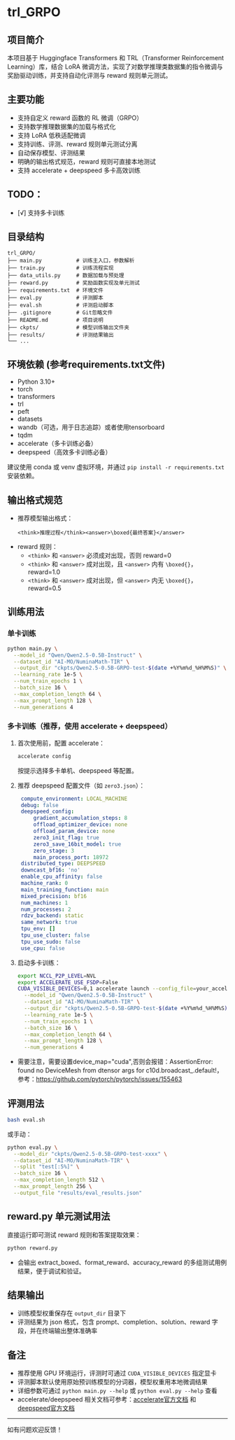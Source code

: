 # trl_GRPO

## 项目简介
本项目基于 Huggingface Transformers 和 TRL（Transformer Reinforcement Learning）库，结合 LoRA 微调方法，实现了对数学推理类数据集的指令微调与奖励驱动训练，并支持自动化评测与 reward 规则单元测试。

## 主要功能
- 支持自定义 reward 函数的 RL 微调（GRPO）
- 支持数学推理数据集的加载与格式化
- 支持 LoRA 低秩适配微调
- 支持训练、评测、reward 规则单元测试分离
- 自动保存模型、评测结果
- 明确的输出格式规范，reward 规则可直接本地测试
- 支持 accelerate + deepspeed 多卡高效训练

## TODO：
- [√] 支持多卡训练

## 目录结构
```
trl_GRPO/
├── main.py           # 训练主入口，参数解析
├── train.py          # 训练流程实现
├── data_utils.py     # 数据加载与预处理
├── reward.py         # 奖励函数实现及单元测试
├── requirements.txt  # 环境文件
├── eval.py           # 评测脚本
├── eval.sh           # 评测启动脚本
├── .gitignore        # Git忽略文件
├── README.md         # 项目说明
├── ckpts/            # 模型训练输出文件夹
├── results/          # 评测结果输出
└── ...
```

## 环境依赖 (参考requirements.txt文件)
- Python 3.10+
- torch
- transformers
- trl
- peft
- datasets
- wandb（可选，用于日志追踪）或者使用tensorboard
- tqdm
- accelerate（多卡训练必备）
- deepspeed（高效多卡训练必备）

建议使用 conda 或 venv 虚拟环境，并通过 `pip install -r requirements.txt` 安装依赖。

## 输出格式规范
- 推荐模型输出格式：
  ```
  <think>推理过程</think><answer>\boxed{最终答案}</answer>
  ```
- reward 规则：
  - `<think>` 和 `<answer>` 必须成对出现，否则 reward=0
  - `<think>` 和 `<answer>` 成对出现，且 `<answer>` 内有 `\boxed{}`，reward=1.0
  - `<think>` 和 `<answer>` 成对出现，但 `<answer>` 内无 `\boxed{}`，reward=0.5

## 训练用法

### 单卡训练
```bash
python main.py \
  --model_id "Qwen/Qwen2.5-0.5B-Instruct" \
  --dataset_id "AI-MO/NuminaMath-TIR" \
  --output_dir "ckpts/Qwen2.5-0.5B-GRPO-test-$(date +%Y%m%d_%H%M%S)" \
  --learning_rate 1e-5 \
  --num_train_epochs 1 \
  --batch_size 16 \
  --max_completion_length 64 \
  --max_prompt_length 128 \
  --num_generations 4
```

### 多卡训练（推荐，使用 accelerate + deepspeed）

1. 首次使用前，配置 accelerate：
   ```bash
   accelerate config
   ```
   按提示选择多卡单机、deepspeed 等配置。

2. 推荐 deepspeed 配置文件（如 `zero3.json`）：
   ```yaml
    compute_environment: LOCAL_MACHINE
    debug: false
    deepspeed_config:
        gradient_accumulation_steps: 8
        offload_optimizer_device: none
        offload_param_device: none
        zero3_init_flag: true
        zero3_save_16bit_model: true
        zero_stage: 3
        main_process_port: 18972
    distributed_type: DEEPSPEED
    downcast_bf16: 'no'
    enable_cpu_affinity: false
    machine_rank: 0
    main_training_function: main
    mixed_precision: bf16
    num_machines: 1
    num_processes: 2
    rdzv_backend: static
    same_network: true
    tpu_env: []
    tpu_use_cluster: false
    tpu_use_sudo: false
    use_cpu: false
   ```

3. 启动多卡训练：
   ```bash
   export NCCL_P2P_LEVEL=NVL
   export ACCELERATE_USE_FSDP=False
   CUDA_VISIBLE_DEVICES=0,1 accelerate launch --config_file=your_accelerate_config.yaml --deepspeed_config_file=ds_config_zero2.json main.py \
     --model_id "Qwen/Qwen2.5-0.5B-Instruct" \
     --dataset_id "AI-MO/NuminaMath-TIR" \
     --output_dir "ckpts/Qwen2.5-0.5B-GRPO-test-$(date +%Y%m%d_%H%M%S)" \
     --learning_rate 1e-5 \
     --num_train_epochs 1 \
     --batch_size 16 \
     --max_completion_length 64 \
     --max_prompt_length 128 \
     --num_generations 4
   ```
- 需要注意，需要设置device_map="cuda",否则会报错：AssertionError: found no DeviceMesh from dtensor args for c10d.broadcast_.default!，参考：https://github.com/pytorch/pytorch/issues/155463

## 评测用法

```bash
bash eval.sh
```
或手动：
```bash
python eval.py \
  --model_dir "ckpts/Qwen2.5-0.5B-GRPO-test-xxxx" \
  --dataset_id "AI-MO/NuminaMath-TIR" \
  --split "test[:5%]" \
  --batch_size 16 \
  --max_completion_length 512 \
  --max_prompt_length 256 \
  --output_file "results/eval_results.json"
```

## reward.py 单元测试用法

直接运行即可测试 reward 规则和答案提取效果：
```bash
python reward.py
```
- 会输出 extract_boxed、format_reward、accuracy_reward 的多组测试用例结果，便于调试和验证。

## 结果输出
- 训练模型权重保存在 `output_dir` 目录下
- 评测结果为 json 格式，包含 prompt、completion、solution、reward 字段，并在终端输出整体准确率

## 备注
- 推荐使用 GPU 环境运行，评测时可通过 `CUDA_VISIBLE_DEVICES` 指定显卡
- 评测脚本默认使用原始预训练模型的分词器，模型权重用本地微调结果
- 详细参数可通过 `python main.py --help` 或 `python eval.py --help` 查看
- accelerate/deepspeed 相关文档可参考：[accelerate官方文档](https://huggingface.co/docs/accelerate/index) 和 [deepspeed官方文档](https://www.deepspeed.ai/docs/)

---
如有问题欢迎反馈！ 